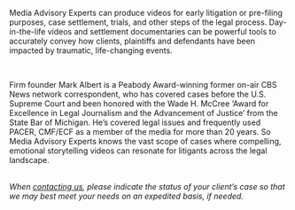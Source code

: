 <p>
            <span class="font-[Poppins] font-bold"> Media Advisory <span class="text-blue"> Experts</span></span> can produce videos for early litigation or pre-filing purposes,
            case settlement, trials, and other steps of the legal process.
            Day-in-the-life videos and settlement documentaries can be powerful
            tools to accurately convey how clients, plaintiffs and defendants
            have been impacted by traumatic, life-changing events.</p>
             <br/>
             <p> Firm founder
            Mark Albert is a Peabody Award-winning former on-air CBS News
            network correspondent, who has covered cases before the U.S. Supreme
            Court and been honored with the Wade H. McCree ‘Award for Excellence
            in Legal Journalism and the Advancement of Justice’ from the State
            Bar of Michigan. He’s covered legal issues and frequently used
            PACER, CMF/ECF as a member of the media for more than 20 years. So
            <span class="font-[Poppins] font-bold"> Media Advisory <span class="text-blue"> Experts</span></span> knows the vast scope of cases where
            compelling, emotional storytelling videos can resonate for litigants
            across the legal landscape.
          </p>
          <br /> 
          <i class="lg:text-xl">
            When <a href="/Contact#send-message" class="text-[#0000ff]">contacting us</a>, please indicate the status of your client’s case so that we may best meet your needs on an expedited basis, if needed.
          </i>

